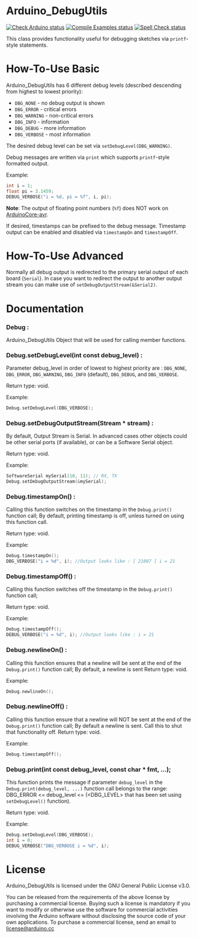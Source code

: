 Arduino_DebugUtils
==================

[![Check Arduino status](https://github.com/arduino-libraries/Arduino_DebugUtils/actions/workflows/check-arduino.yml/badge.svg)](https://github.com/arduino-libraries/Arduino_DebugUtils/actions/workflows/check-arduino.yml)
[![Compile Examples status](https://github.com/arduino-libraries/Arduino_DebugUtils/actions/workflows/compile-examples.yml/badge.svg)](https://github.com/arduino-libraries/Arduino_DebugUtils/actions/workflows/compile-examples.yml)
[![Spell Check status](https://github.com/arduino-libraries/Arduino_DebugUtils/actions/workflows/spell-check.yml/badge.svg)](https://github.com/arduino-libraries/Arduino_DebugUtils/actions/workflows/spell-check.yml)

This class provides functionality useful for debugging sketches via `printf`-style statements.

# How-To-Use Basic
Arduino_DebugUtils has 6 different debug levels (described descending from highest to lowest priority):
* `DBG_NONE` - no debug output is shown
* `DBG_ERROR` - critical errors
* `DBG_WARNING` - non-critical errors
* `DBG_INFO` - information
* `DBG_DEBUG` - more information
* `DBG_VERBOSE` - most information

The desired debug level can be set via `setDebugLevel(DBG_WARNING)`.

Debug messages are written via `print` which supports `printf`-style formatted output.

Example:
```C++
int i = 1;
float pi = 3.1459;
DEBUG_VERBOSE("i = %d, pi = %f", i, pi);
```
**Note**: The output of floating point numbers (`%f`) does NOT work on [ArduinoCore-avr](https://github.com/arduino/ArduinoCore-avr).

If desired, timestamps can be prefixed to the debug message. Timestamp output can be enabled and disabled via `timestampOn` and `timestampOff`.

# How-To-Use Advanced
Normally all debug output is redirected to the primary serial output of each board (`Serial`). In case you want to redirect the output to another output stream you can make use of `setDebugOutputStream(&Serial2)`.

# Documentation
### Debug :
Arduino_DebugUtils Object that will be used for calling member functions.

### Debug.setDebugLevel(int const debug_level) :
Parameter debug_level in order of lowest to highest priority are : `DBG_NONE`, `DBG_ERROR`, `DBG_WARNING`, `DBG_INFO` (default), `DBG_DEBUG`, and `DBG_VERBOSE`. 

Return type: void.

Example:
```C++
Debug.setDebugLevel(DBG_VERBOSE);
```
### Debug.setDebugOutputStream(Stream * stream) :
By default, Output Stream is Serial. In advanced cases other objects could be other serial ports (if available), or can be a Software Serial object.

Return type: void.

Example:
```C++
SoftwareSerial mySerial(10, 11); // RX, TX
Debug.setDebugOutputStream(&mySerial);
```
### Debug.timestampOn() :
Calling this function switches on the timestamp in the `Debug.print()` function call;
By default, printing timestamp is off, unless turned on using this function call.

Return type: void.

Example:
```C++
Debug.timestampOn();
DBG_VERBOSE("i = %d", i); //Output looks like : [ 21007 ] i = 21
```

### Debug.timestampOff() :
Calling this function switches off the timestamp in the `Debug.print()` function call;

Return type: void.

Example:
```C++
Debug.timestampOff();
DEBUG_VERBOSE("i = %d", i); //Output looks like : i = 21
```

### Debug.newlineOn() :
Calling this function ensures that a newline will be sent at the end of the `Debug.print()` function call;
By default, a newline is sent
Return type: void.

Example:
```C++
Debug.newlineOn();
```

### Debug.newlineOff() :
Calling this function ensure that a newline will NOT be sent at the end of the `Debug.print()` function call;
By default a newline is sent. Call this to shut that functionality off.
Return type: void.

Example:
```C++
Debug.timestampOff();
```


### Debug.print(int const debug_level, const char * fmt, ...);
This function prints the message if parameter `debug_level` in the `Debug.print(debug_level, ...)` function call belongs to the range: DBG_ERROR <= debug_level <= (<DBG_LEVEL> that has been set using `setDebugLevel()` function).

Return type: void.

Example:
```C++
Debug.setDebugLevel(DBG_VERBOSE);
int i = 0;
DEBUG_VERBOSE("DBG_VERBOSE i = %d", i);
```

# License

Arduino_DebugUtils is licensed under the GNU General Public License v3.0.

You can be released from the requirements of the above license by purchasing a commercial license. Buying such a license is mandatory if you want to modify or otherwise use the software for commercial activities involving the Arduino software without disclosing the source code of your own applications. To purchase a commercial license, send an email to license@arduino.cc
